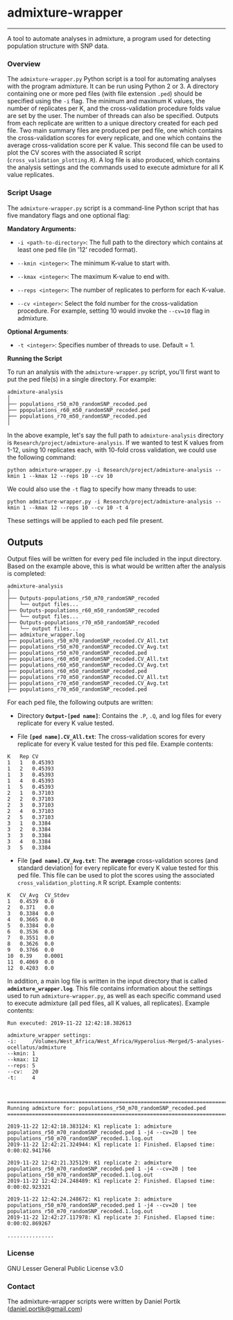 # admixture-wrapper

-----

A tool to automate analyses in admixture, a program used for detecting population structure with SNP data.
 
 
### Overview

The `admixture-wrapper.py` Python script is a tool for automating analyses with the program admixture. It can be run using Python 2 or 3. A directory containing one or more ped files (with file extension `.ped`) should be specified using the `-i` flag. The minimum and maximum K values, the number of replicates per K, and the cross-validation procedure folds value are set by the user. The number of threads can also be specified. Outputs from each replicate are written to a unique directory created for each ped file. Two main summary files are produced per ped file, one which contains the cross-validation scores for every replicate, and one which contains the average cross-validation score per K value. This second file can be used to plot the CV scores with the associated R script (`cross_validation_plotting.R`). A log file is also produced, which contains the analysis settings and the commands used to execute admixture for all K value replicates. 


### Script Usage 

The `admixture-wrapper.py` script is a command-line Python script that has five mandatory flags and one optional flag:

**Mandatory Arguments:**

+ `-i <path-to-directory>`: The full path to the directory which contains at least one ped file (in '12' recoded format).

+ `--kmin <integer>`: The minimum K-value to start with.

+ `--kmax <integer>`: The maximum K-value to end with.

+ `--reps <integer>`: The number of replicates to perform for each K-value.

+ `--cv <integer>`: Select the fold number for the cross-validation procedure. For example, setting 10 would invoke the `--cv=10` flag in admixture.

**Optional Arguments**:

+ `-t <integer>`: Specifies number of threads to use. Default = 1.


**Running the Script**

To run an analysis with the `admixture-wrapper.py` script, you'll first want to put the ped file(s) in a single directory. For example:

```
admixture-analysis
│
├── populations_r50_m70_randomSNP_recoded.ped
├── ppopulations_r60_m50_randomSNP_recoded.ped
├── populations_r70_m50_randomSNP_recoded.ped
│
```

In the above example, let's say the full path to `admixture-analysis` directory is `Research/project/admixture-analysis`. If we wanted to test K values from 1-12, using 10 replicates each, with 10-fold cross validation, we could use the following command:

```
python admixture-wrapper.py -i Research/project/admixture-analysis --kmin 1 --kmax 12 --reps 10 --cv 10 
```

We could also use the `-t` flag to specify how many threads to use:

```
python admixture-wrapper.py -i Research/project/admixture-analysis --kmin 1 --kmax 12 --reps 10 --cv 10 -t 4
```

These settings will be applied to each ped file present. 


## Outputs 


Output files will be written for every ped file included in the input directory. Based on the example above, this is what would be written after the analysis is completed:

```
admixture-analysis
│
├── Outputs-populations_r50_m70_randomSNP_recoded
│	└── output files...
├── Outputs-populations_r60_m50_randomSNP_recoded
│	└── output files...
├── Outputs-populations_r70_m50_randomSNP_recoded
│	└── output files...
├── admixture_wrapper.log
├── populations_r50_m70_randomSNP_recoded.CV_All.txt
├── populations_r50_m70_randomSNP_recoded.CV_Avg.txt
├── populations_r50_m70_randomSNP_recoded.ped
├── populations_r60_m50_randomSNP_recoded.CV_All.txt
├── populations_r60_m50_randomSNP_recoded.CV_Avg.txt
├── populations_r60_m50_randomSNP_recoded.ped
├── populations_r70_m50_randomSNP_recoded.CV_All.txt
├── populations_r70_m50_randomSNP_recoded.CV_Avg.txt
├── populations_r70_m50_randomSNP_recoded.ped
```

For each ped file, the following outputs are written:

+ Directory **`Output-[ped name]`**: Contains the `.P`, `.Q`, and log files for every replicate for every K value tested. 

+ File **`[ped name].CV_All.txt`**: The cross-validation scores for every replicate for every K value tested for this ped file. Example contents:

```
K	Rep	CV
1	1	0.45393
1	2	0.45393
1	3	0.45393
1	4	0.45393
1	5	0.45393
2	1	0.37103
2	2	0.37103
2	3	0.37103
2	4	0.37103
2	5	0.37103
3	1	0.3384
3	2	0.3384
3	3	0.3384
3	4	0.3384
3	5	0.3384
```

+ File **`[ped name].CV_Avg.txt`**: The **average** cross-validation scores (and standard deviation) for every replicate for every K value tested for this ped file. This file can be used to plot the scores using the associated `cross_validation_plotting.R` R script. Example contents:

```
K	CV_Avg	CV_Stdev
1	0.4539	0.0
2	0.371	0.0
3	0.3384	0.0
4	0.3665	0.0
5	0.3384	0.0
6	0.3536	0.0
7	0.3551	0.0
8	0.3626	0.0
9	0.3766	0.0
10	0.39	0.0001
11	0.4069	0.0
12	0.4203	0.0
```

In addition, a main log file is written in the input directory that is called **`admixture_wrapper.log`**. This file contains information about the settings used to run `admixture-wrapper.py`, as well as each specific command used to execute admixture (all ped files, all K values, all replicates). Example contents:

```
Run executed: 2019-11-22 12:42:18.382613

admixture_wrapper settings:
-i:		/Volumes/West_Africa/West_Africa/Hyperolius-Merged/5-analyses-ocellatus/admixture
--kmin:	1
--kmax:	12
--reps:	5
--cv:	20
-t:		4



================================================================================
Running admixture for: populations_r50_m70_randomSNP_recoded.ped
================================================================================

2019-11-22 12:42:18.383124: K1 replicate 1: admixture populations_r50_m70_randomSNP_recoded.ped 1 -j4 --cv=20 | tee populations_r50_m70_randomSNP_recoded.1.log.out
2019-11-22 12:42:21.324944: K1 replicate 1: Finished. Elapsed time: 0:00:02.941766

2019-11-22 12:42:21.325129: K1 replicate 2: admixture populations_r50_m70_randomSNP_recoded.ped 1 -j4 --cv=20 | tee populations_r50_m70_randomSNP_recoded.1.log.out
2019-11-22 12:42:24.248489: K1 replicate 2: Finished. Elapsed time: 0:00:02.923321

2019-11-22 12:42:24.248672: K1 replicate 3: admixture populations_r50_m70_randomSNP_recoded.ped 1 -j4 --cv=20 | tee populations_r50_m70_randomSNP_recoded.1.log.out
2019-11-22 12:42:27.117978: K1 replicate 3: Finished. Elapsed time: 0:00:02.869267

...............
```



### License

GNU Lesser General Public License v3.0

### Contact

The admixture-wrapper scripts were written by Daniel Portik (daniel.portik@gmail.com)
